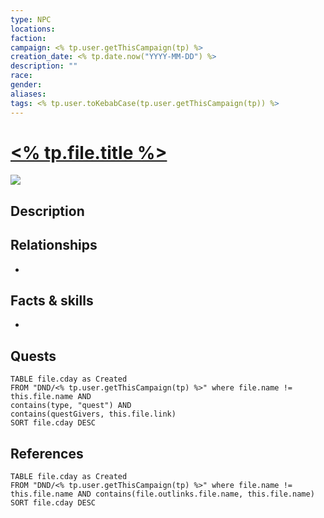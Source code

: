 ```yaml
---
type: NPC
locations: 
faction: 
campaign: <% tp.user.getThisCampaign(tp) %>
creation_date: <% tp.date.now("YYYY-MM-DD") %>
description: ""
race: 
gender: 
aliases: 
tags: <% tp.user.toKebabCase(tp.user.getThisCampaign(tp)) %>
---
```

# [<% tp.file.title %>](<% tp.file.title %>)

![](../../../Templates-attachments/npc-placeholder.png)

## Description

## Relationships

-

## Facts & skills

-  

## Quests

```dataview
TABLE file.cday as Created
FROM "DND/<% tp.user.getThisCampaign(tp) %>" where file.name != this.file.name AND 
contains(type, "quest") AND
contains(questGivers, this.file.link)
SORT file.cday DESC
```

## References

```dataview
TABLE file.cday as Created
FROM "DND/<% tp.user.getThisCampaign(tp) %>" where file.name != this.file.name AND contains(file.outlinks.file.name, this.file.name)
SORT file.cday DESC
```
